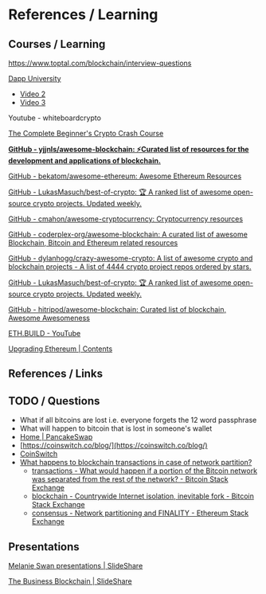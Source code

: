 # References / Learning

## Courses / Learning

<https://www.toptal.com/blockchain/interview-questions>

[Dapp University](https://www.youtube.com/channel/UCY0xL8V6NzzFcwzHCgB8orQ)

- [Video 2](https://go.dappuniversity.com/bootcamp-2c61ccca)
- [Video 3](https://go.dappuniversity.com/bootcamp-8e4c800d)

Youtube - whiteboardcrypto

[The Complete Beginner's Crypto Crash Course](https://www.youtube.com/playlist?list=PLU52pNodXIGdM6XDgHVG7DsPytlsrR_6b)

**[GitHub - yjjnls/awesome-blockchain: ⚡️Curated list of resources for the development and applications of blockchain.](https://github.com/yjjnls/awesome-blockchain)**

[GitHub - bekatom/awesome-ethereum: Awesome Ethereum Resources](https://github.com/bekatom/awesome-ethereum)

[GitHub - LukasMasuch/best-of-crypto: 🏆 A ranked list of awesome open-source crypto projects. Updated weekly.](https://github.com/LukasMasuch/best-of-crypto)

[GitHub - cmahon/awesome-cryptocurrency: Cryptocurrency resources](https://github.com/cmahon/awesome-cryptocurrency)

[GitHub - coderplex-org/awesome-blockchain: A curated list of awesome Blockchain, Bitcoin and Ethereum related resources](https://github.com/coderplex-org/awesome-blockchain)

[GitHub - dylanhogg/crazy-awesome-crypto: A list of awesome crypto and blockchain projects - A list of 4444 crypto project repos ordered by stars.](https://github.com/dylanhogg/crazy-awesome-crypto)

[GitHub - LukasMasuch/best-of-crypto: 🏆 A ranked list of awesome open-source crypto projects. Updated weekly.](https://github.com/LukasMasuch/best-of-crypto)

[GitHub - hitripod/awesome-blockchain: Curated list of blockchain, Awesome Awesomeness](https://github.com/hitripod/awesome-blockchain)

[ETH.BUILD - YouTube](https://www.youtube.com/playlist?list=PLJz1HruEnenCXH7KW7wBCEBnBLOVkiqIi)

[Upgrading Ethereum | Contents](https://eth2book.info/bellatrix/contents/)

## References / Links

## TODO / Questions

- What if all bitcoins are lost i.e. everyone forgets the 12 word passphrase
- What will happen to bitcoin that is lost in someone's wallet
- [Home | PancakeSwap](https://pancakeswap.finance/)
- [https://coinswitch.co/blog/](https://coinswitch.co/blog/)
- [CoinSwitch](https://www.youtube.com/channel/UCcut1207KRCj6McKa9AHA2g)
- [What happens to blockchain transactions in case of network partition?](https://news.ycombinator.com/item?id=14594172)
  - [transactions - What would happen if a portion of the Bitcoin network was separated from the rest of the network? - Bitcoin Stack Exchange](https://bitcoin.stackexchange.com/questions/1738/what-would-happen-if-a-portion-of-the-bitcoin-network-was-separated-from-the-res)
  - [blockchain - Countrywide Internet isolation, inevitable fork - Bitcoin Stack Exchange](https://bitcoin.stackexchange.com/questions/12207/countrywide-internet-isolation-inevitable-fork)
  - [consensus - Network partitioning and FINALITY - Ethereum Stack Exchange](https://ethereum.stackexchange.com/questions/139360/network-partitioning-and-finality?rq=1)

## Presentations

[Melanie Swan presentations | SlideShare](https://www.slideshare.net/lablogga/presentations)

[The Business Blockchain | SlideShare](https://www.slideshare.net/wmougayar/presentations)
